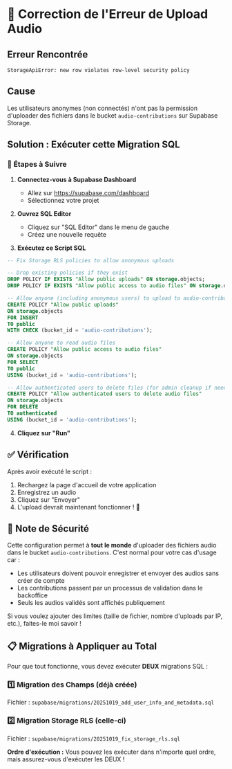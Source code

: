 # 🔧 Correction de l'Erreur de Upload Audio

## Erreur Rencontrée
```
StorageApiError: new row violates row-level security policy
```

## Cause
Les utilisateurs anonymes (non connectés) n'ont pas la permission d'uploader des fichiers dans le bucket `audio-contributions` sur Supabase Storage.

## Solution : Exécuter cette Migration SQL

### 📝 Étapes à Suivre

1. **Connectez-vous à Supabase Dashboard**
   - Allez sur https://supabase.com/dashboard
   - Sélectionnez votre projet

2. **Ouvrez SQL Editor**
   - Cliquez sur "SQL Editor" dans le menu de gauche
   - Créez une nouvelle requête

3. **Exécutez ce Script SQL**

```sql
-- Fix Storage RLS policies to allow anonymous uploads

-- Drop existing policies if they exist
DROP POLICY IF EXISTS "Allow public uploads" ON storage.objects;
DROP POLICY IF EXISTS "Allow public access to audio files" ON storage.objects;

-- Allow anyone (including anonymous users) to upload to audio-contributions bucket
CREATE POLICY "Allow public uploads"
ON storage.objects
FOR INSERT
TO public
WITH CHECK (bucket_id = 'audio-contributions');

-- Allow anyone to read audio files
CREATE POLICY "Allow public access to audio files"
ON storage.objects
FOR SELECT
TO public
USING (bucket_id = 'audio-contributions');

-- Allow authenticated users to delete files (for admin cleanup if needed)
CREATE POLICY "Allow authenticated users to delete audio files"
ON storage.objects
FOR DELETE
TO authenticated
USING (bucket_id = 'audio-contributions');
```

4. **Cliquez sur "Run"**

## ✅ Vérification

Après avoir exécuté le script :
1. Rechargez la page d'accueil de votre application
2. Enregistrez un audio
3. Cliquez sur "Envoyer"
4. L'upload devrait maintenant fonctionner ! 🎉

## 🔐 Note de Sécurité

Cette configuration permet à **tout le monde** d'uploader des fichiers audio dans le bucket `audio-contributions`. C'est normal pour votre cas d'usage car :
- Les utilisateurs doivent pouvoir enregistrer et envoyer des audios sans créer de compte
- Les contributions passent par un processus de validation dans le backoffice
- Seuls les audios validés sont affichés publiquement

Si vous voulez ajouter des limites (taille de fichier, nombre d'uploads par IP, etc.), faites-le moi savoir !

## 📋 Migrations à Appliquer au Total

Pour que tout fonctionne, vous devez exécuter **DEUX** migrations SQL :

### 1️⃣ Migration des Champs (déjà créée)
Fichier : `supabase/migrations/20251019_add_user_info_and_metadata.sql`

### 2️⃣ Migration Storage RLS (celle-ci)
Fichier : `supabase/migrations/20251019_fix_storage_rls.sql`

**Ordre d'exécution :** Vous pouvez les exécuter dans n'importe quel ordre, mais assurez-vous d'exécuter les DEUX !

